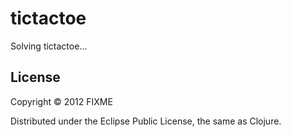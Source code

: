 # tictactoe

Solving tictactoe...

## License

Copyright © 2012 FIXME

Distributed under the Eclipse Public License, the same as Clojure.
